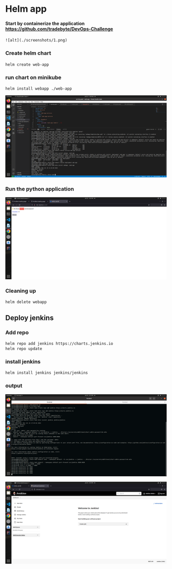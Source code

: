 # Helm app

#### Start by containerize the application https://github.com/tradebyte/DevOps-Challenge

```
![alt](./screenshots/1.png)

```

### Create helm chart

```
helm create web-app
```

### run chart on minikube

```
helm install webapp ./web-app
```

![alt](./screenshots/2.png)

### Run the python application

![alt](./screenshots/3.png)

### Cleaning up

```
helm delete webapp
```
## Deploy jenkins 

### Add repo
```
helm repo add jenkins https://charts.jenkins.io
helm repo update
```
### install jenkins

```
helm install jenkins jenkins/jenkins
```

### output
![alt](./screenshots/4.png)

![alt](./screenshots/5.png)

